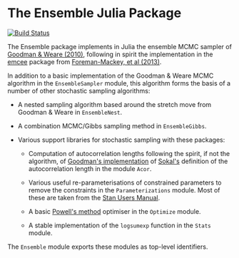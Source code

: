 The Ensemble Julia Package
==========================

[![Build Status](https://travis-ci.org/farr/Ensemble.jl.svg?branch=master)](https://travis-ci.org/farr/Ensemble.jl)

The Ensemble package implements in Julia the ensemble MCMC sampler of
[Goodman & Weare (2010)](https://goo.gl/EFNVCz), following in spirit
the implementation in the [emcee](http://dan.iel.fm/emcee/current/)
package from
[Foreman-Mackey, et al (2013)](http://adsabs.harvard.edu/abs/2013PASP..125..306F).

In addition to a basic implementation of the Goodman & Weare MCMC
algorithm in the `EnsembleSampler` module, this algorithm forms the
basis of a number of other stochastic sampling algorithms:

* A nested sampling algorithm based around the stretch move from
  Goodman & Weare in `EnsembleNest`.

* A combination MCMC/Gibbs sampling method in `EnsembleGibbs`.

* Various support libraries for stochastic sampling with these
  packages:

  - Computation of autocorrelation lengths following the spirit, if
    not the algorithm, of
    [Goodman's implementation](http://www.math.nyu.edu/faculty/goodman/software/acor/)
    of [Sokal's](http://www.stat.unc.edu/faculty/cji/Sokal.pdf)
    definition of the autocorrelation length in the module `Acor`.

  - Various useful re-parameterisations of constrained parameters to
    remove the constraints in the `Parameterizations` module.  Most of
    these are taken from the
    [Stan Users Manual](http://mc-stan.org/documentation/).

  - A basic
    [Powell's method](https://en.wikipedia.org/wiki/Powell's_method)
    optimiser in the `Optimize` module.

  - A stable implementation of the `logsumexp` function in the `Stats`
	module.

The `Ensemble` module exports these modules as top-level identifiers.



